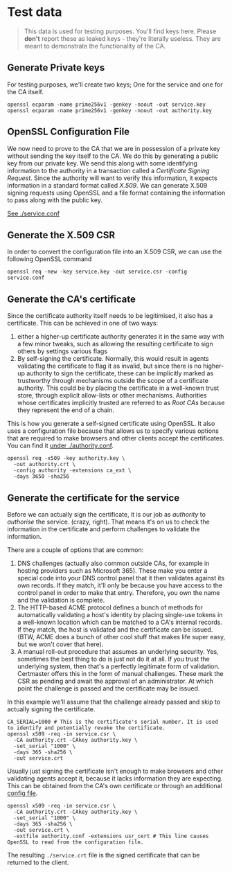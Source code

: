 # Test data

> This data is used for testing purposes. You'll find keys here. Please **don't** report these as leaked keys - they're
> literally useless. They are meant to demonstrate the functionality of the CA.

## Generate Private keys

For testing purposes, we'll create two keys; One for the service and one for the CA itself.

```shell
openssl ecparam -name prime256v1 -genkey -noout -out service.key
openssl ecparam -name prime256v1 -genkey -noout -out authority.key
```

## OpenSSL Configuration File

We now need to prove to the CA that we are in possession of a private key without sending the key itself to the CA.
We do this by generating a public key from our private key. We send this along with some identifying information to the
authority in a transaction called a *Certificate Signing Request*. Since the authority will want to verify this
information, it expects information in a standard format called *X.509*. We can generate X.509 signing requests using
OpenSSL and a file format containing the information to pass along with the public key.

[See ./service.conf](./service.conf)

## Generate the X.509 CSR

In order to convert the configuration file into an X.509 CSR, we can use the following OpenSSL command

```shell
openssl req -new -key service.key -out service.csr -config service.conf
```

## Generate the CA's certificate

Since the certificate authority itself needs to be legitimised, it also has a certificate. This can be achieved in one
of two ways:

1. either a higher-up certificate authority generates it in the same way with a few minor tweaks, such as allowing the
   resulting certificate to sign others by settings various flags
2. By self-signing the certificate. Normally, this would result in agents validating the certificate to flag it as
   invalid, but since there is no higher-up authority to sign the certificate, these can be implicitly marked as
   trustworthy through mechanisms outside the scope of a certificate authority. This could be by placing the certificate
   in a well-known trust store, through explicit allow-lists or other mechanisms. Authorities whose certificates
   implicitly trusted are referred to as *Root CAs* because they represent the end of a chain.

This is how you generate a self-signed certificate using OpenSSL. It also uses a configuration file because that allows
us to specify various options that are required to make browsers and other clients accept the certificates. You can find
it [under ./authority.conf](./authority.conf).

```shell
openssl req -x509 -key authority.key \
  -out authority.crt \
  -config authority -extensions ca_ext \
  -days 3650 -sha256
```

## Generate the certificate for the service

Before we can actually sign the certificate, it is our job as _authority_ to _authorise_ the service. (crazy, right).
That means it's on us to check the information in the certificate and perform challenges to validate the information.

There are a couple of options that are common:

1. DNS challenges (actually also common outside CAs, for example in hosting providers such as Microsoft 365). These make
   you enter a special code into your DNS control panel that it then validates against its own records. If they match,
   it'll only be because you have access to the control panel in order to make that entry. Therefore, you own the name
   and the validation is complete.
2. The HTTP-based ACME protocol defines a bunch of methods for automatically validating a host's identity by placing 
   single-use tokens in a well-known location which can be matched to a CA's internal records. If they match, the host
   is validated and the certificate can be issued. (BTW, ACME does a bunch of other cool stuff that makes life super 
   easy, but we won't cover that here).
3. A manual roll-out procedure that assumes an underlying security. Yes, sometimes the best thing to do is just not do
   it at all. If you trust the underlying system, then that's a perfectly legitimate form of validation. Certmaster
   offers this in the form of manual challenges. These mark the CSR as pending and await the approval of an
   administrator. At which point the challenge is passed and the certificate may be issued.

In this example we'll assume that the challenge already passed and skip to actually signing the certificate.

```shell
CA_SERIAL=1000 # This is the certificate's serial number. It is used to identify and potentially revoke the certificate.
openssl x509 -req -in service.csr \
  -CA authority.crt -CAkey authority.key \
  -set_serial "1000" \
  -days 365 -sha256 \
  -out service.crt
```

Usually just signing the certificate isn't enough to make browsers and other validating agents accept it, because it
lacks information they are expecting. This can be obtained from the CA's own certificate or through an additional
[config file](authority.conf).

```shell
openssl x509 -req -in service.csr \
  -CA authority.crt -CAkey authority.key \
  -set_serial "1000" \
  -days 365 -sha256 \
  -out service.crt \
  -extfile authority.conf -extensions usr_cert # This line causes OpenSSL to read from the configuration file.
```

The resulting `./service.crt` file is the signed certificate that can be returned to the client.